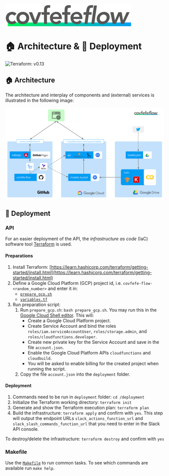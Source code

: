 <img src="../design/logo/covfefe-flow-logo.png" alt="covfefe-flow logo" style="max-width:100%;" width="400px" height="70px">

# :house: Architecture & :rocket: Deployment

![Terraform: v0.13](https://img.shields.io/badge/Terraform-v0.13-623CE4)

## :house: Architecture

The architecture and interplay of components and (external) services is illustrated in the following image:

![covfefe-flow architecture](./images/readme/covfefe-flow_architecture.png)

## :rocket: Deployment

### API

For an easier deployment of the API, the *infrastructure as code* (IaC) software tool [Terraform](https://www.terraform.io/) is used.

#### Preparations

1. Install Terraform: [https://learn.hashicorp.com/terraform/getting-started/install.html](https://learn.hashicorp.com/terraform/getting-started/install.html)
2. Define a Google Cloud Platform (GCP) project id, i.e. `covfefe-flow-<random_number>` and enter it in:
    - [`prepare_gcp.sh`](prepare_gcp.sh)
    - [`variables.tf`](variables.tf)
3. Run preparation script:
    1. Run `prepare_gcp.sh`: `bash prepare_gcp.sh`. You may run this in the [Google Cloud Shell editor](https://ssh.cloud.google.com/cloudshell/editor). This will:
        - Create a Google Cloud Platform project.
        - Create Service Account and bind the roles `roles/iam.serviceAccountUser`, `roles/storage.admin`, and `roles/cloudfunctions.developer`.
        - Create new private key for the Service Account and save in the file `account.json`.
        - Enable the Google Cloud Platform APIs `cloudfunctions` and `cloudbuild`.
        - You will be asked to enable billing for the created project when running the script.
    2. Copy the file `account.json` into the `deployment` folder.

#### Deployment

1. Commands need to be run in `deployment` folder: `cd /deployment`
2. Initialize the Terraform working directory: `terraform init`
3. Generate and show the Terraform execution plan: `terraform plan`
4. Build the infrastructure: `terraform apply` and confirm with `yes`. This step will output the endpoint URLs `slack_actions_function_url` and `slack_slash_commands_function_url` that you need to enter in the Slack API console.

To destroy/delete the infrastructure: `terraform destroy` and confirm with `yes`

### Makefile

Use the [`Makefile`](../Makefile) to run common tasks. To see which commands are available run `make help`.
